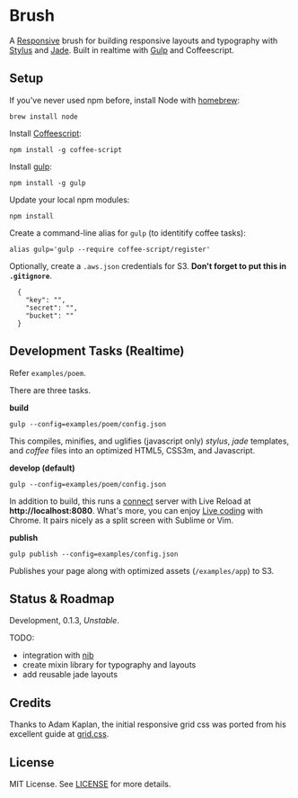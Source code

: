 # Brush

A [Responsive](http://www.adamkaplan.me/grid/) brush for building responsive layouts and typography with [Stylus](http://learnboost.github.io/stylus/) and [Jade](http://jade-lang.com). Built in realtime with [Gulp](http://gulpjs.com) and Coffeescript.

## Setup

If you've never used npm before, install Node with [homebrew](http://brew.sh/):

    brew install node

Install [Coffeescript](http://gulpjs.com):

    npm install -g coffee-script

Install [gulp](http://gulpjs.com):

    npm install -g gulp

Update your local npm modules:

    npm install

Create a command-line alias for `gulp` (to identitify coffee tasks):

    alias gulp='gulp --require coffee-script/register'

Optionally, create a `.aws.json` credentials for S3. **Don't forget to put this in `.gitignore`**.

      {
        "key": "",
        "secret": "",
        "bucket": ""
      }

## Development Tasks (Realtime)

Refer `examples/poem`.

There are three tasks.

**build**

    gulp --config=examples/poem/config.json

This compiles, minifies, and uglifies (javascript only) _stylus_, _jade_ templates, and _coffee_ files into an optimized HTML5, CSS3m, and Javascript.

**develop (default)**

    gulp --config=examples/poem/config.json

In addition to build, this runs a [connect](https://github.com/intesso/connect-livereload) server with Live Reload at **http://localhost:8080**. What's more, you can enjoy [Live coding](https://chrome.google.com/webstore/detail/livereload/jnihajbhpnppcggbcgedagnkighmdlei) with Chrome. It pairs nicely as a split screen with Sublime or Vim.

**publish**

    gulp publish --config=examples/config.json

Publishes your page along with optimized assets (`/examples/app`) to S3.

## Status & Roadmap

Development, 0.1.3, _Unstable_.

TODO:

- integration with [nib](http://visionmedia.github.io/nib/)
- create mixin library for typography and layouts
- add reusable jade layouts

## Credits

Thanks to Adam Kaplan, the initial responsive grid css was ported from his excellent guide at [grid.css](http://www.adamkaplan.me/grid/).

## License

MIT License. See [LICENSE](/LICENSE) for more details.
